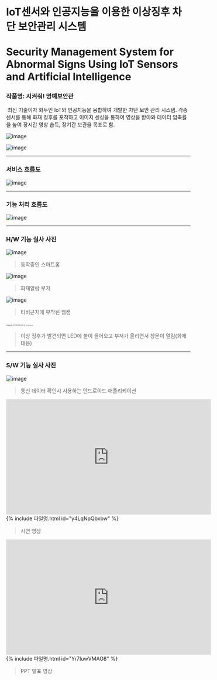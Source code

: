 # IoT센서와 인공지능을 이용한 이상징후 차단 보안관리 시스템 <br> <br>Security Management System for Abnormal Signs Using IoT Sensors and Artificial Intelligence

### 작품명: 시켜줘! 명예보안관

​	최신 기술이자 화두인 IoT와 인공지능을 융합하여 개발한 차단 보안 관리 시스템. 각종 센서를 통해 화재 징후를 포착하고 이미지 센싱을 통하여 영상을 받아와 데이터 압축률을 높여 장시간 영상 습득, 장기간 보관을 목표로 함.

![image](https://user-images.githubusercontent.com/77868828/114572459-78384f00-9cb2-11eb-820e-78366b1fe138.png)

![image](https://user-images.githubusercontent.com/77868828/114572267-4c1cce00-9cb2-11eb-801c-09b30cf40a62.png)







------


### 서비스 흐름도

![image](https://user-images.githubusercontent.com/77868828/119845390-2c7cf480-bf44-11eb-9813-8a8535c9585c.png)







------


### 기능 처리 흐름도

![image](https://user-images.githubusercontent.com/77868828/119845470-3ef72e00-bf44-11eb-8401-3d5ac6b2925f.png)







------


### H/W 기능 실사 사진


![image](https://user-images.githubusercontent.com/77868828/119847326-d9a43c80-bf45-11eb-8664-a539403521a6.png) 

> 동작중인 스마트홈



![image](https://user-images.githubusercontent.com/77868828/119847677-24be4f80-bf46-11eb-8f94-e87c59a8c0e7.png) 

> 화재알람 부저



![image](https://user-images.githubusercontent.com/77868828/119847221-c3967c00-bf45-11eb-9fd6-26bdd009140a.png) 

> 티비근처에 부착된 웹캠



<img src="https://user-images.githubusercontent.com/77868828/119845640-68b05500-bf44-11eb-973f-c5fef1f95cad.jpg" alt="KakaoTalk_20201026_183042461_02" style="zoom: 20%;" /> 
<img src="https://user-images.githubusercontent.com/77868828/119845683-72d25380-bf44-11eb-859a-2a2f3356bde0.jpg" alt="이상징후사진" style="zoom: 20%;" /> 

> 이상 징후가 발견되면 LED에 불이 들어오고 부저가 울리면서 창문이 열림(화재대응)







------

### S/W 기능 실사 사진

![image](https://user-images.githubusercontent.com/77868828/119925316-2de40680-bfb0-11eb-8c59-8f09e212fe36.png)

> 통신 데이터 확인시 사용하는 안드로이드 애플리케이션

<iframe width="560" height="315" src="https://www.youtube.com/embed/y4LqNpQbxbw" title="YouTube video player" frameborder="0" allow="accelerometer; autoplay; clipboard-write; encrypted-media; gyroscope; picture-in-picture" allowfullscreen></iframe> {% include 파일명.html id="y4LqNpQbxbw" %}

> 시연 영상



<iframe width="560" height="315" src="https://www.youtube.com/embed/Yr7IuwVMAO8" title="YouTube video player" frameborder="0" allow="accelerometer; autoplay; clipboard-write; encrypted-media; gyroscope; picture-in-picture" allowfullscreen></iframe> {% include 파일명.html id="Yr7IuwVMAO8" %}

> PPT 발표 영상

